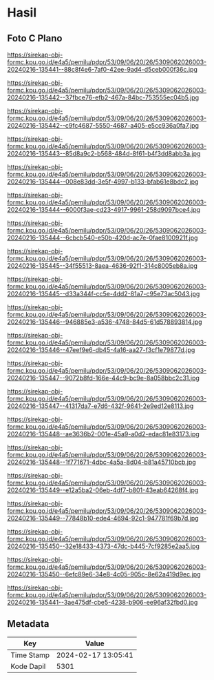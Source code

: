 # Hasil

## Foto C Plano

https://sirekap-obj-formc.kpu.go.id/e4a5/pemilu/pdpr/53/09/06/20/26/5309062026003-20240216-135441--88c8f4e6-7af0-42ee-9ad4-d5ceb000f36c.jpg

https://sirekap-obj-formc.kpu.go.id/e4a5/pemilu/pdpr/53/09/06/20/26/5309062026003-20240216-135442--37fbce76-efb2-467a-84bc-753555ec04b5.jpg

https://sirekap-obj-formc.kpu.go.id/e4a5/pemilu/pdpr/53/09/06/20/26/5309062026003-20240216-135442--c9fc4687-5550-4687-a405-e5cc936a0fa7.jpg

https://sirekap-obj-formc.kpu.go.id/e4a5/pemilu/pdpr/53/09/06/20/26/5309062026003-20240216-135443--85d8a9c2-b568-484d-8f61-b4f3dd8abb3a.jpg

https://sirekap-obj-formc.kpu.go.id/e4a5/pemilu/pdpr/53/09/06/20/26/5309062026003-20240216-135444--008e83dd-3e5f-4997-b133-bfab61e8bdc2.jpg

https://sirekap-obj-formc.kpu.go.id/e4a5/pemilu/pdpr/53/09/06/20/26/5309062026003-20240216-135444--6000f3ae-cd23-4917-9961-258d9097bce4.jpg

https://sirekap-obj-formc.kpu.go.id/e4a5/pemilu/pdpr/53/09/06/20/26/5309062026003-20240216-135444--6cbcb540-e50b-420d-ac7e-0fae8100921f.jpg

https://sirekap-obj-formc.kpu.go.id/e4a5/pemilu/pdpr/53/09/06/20/26/5309062026003-20240216-135445--34f55513-8aea-4636-92f1-314c8005eb8a.jpg

https://sirekap-obj-formc.kpu.go.id/e4a5/pemilu/pdpr/53/09/06/20/26/5309062026003-20240216-135445--d33a344f-cc5e-4dd2-81a7-c95e73ac5043.jpg

https://sirekap-obj-formc.kpu.go.id/e4a5/pemilu/pdpr/53/09/06/20/26/5309062026003-20240216-135446--946885e3-a536-4748-84d5-61d578893814.jpg

https://sirekap-obj-formc.kpu.go.id/e4a5/pemilu/pdpr/53/09/06/20/26/5309062026003-20240216-135446--47eef9e6-db45-4a16-aa27-f3cf1e79877d.jpg

https://sirekap-obj-formc.kpu.go.id/e4a5/pemilu/pdpr/53/09/06/20/26/5309062026003-20240216-135447--9072b8fd-166e-44c9-bc9e-8a058bbc2c31.jpg

https://sirekap-obj-formc.kpu.go.id/e4a5/pemilu/pdpr/53/09/06/20/26/5309062026003-20240216-135447--41317da7-e7d6-432f-9641-2e9ed12e8113.jpg

https://sirekap-obj-formc.kpu.go.id/e4a5/pemilu/pdpr/53/09/06/20/26/5309062026003-20240216-135448--ae3636b2-001e-45a9-a0d2-edac81e83173.jpg

https://sirekap-obj-formc.kpu.go.id/e4a5/pemilu/pdpr/53/09/06/20/26/5309062026003-20240216-135448--1f771671-4dbc-4a5a-8d04-b81a45710bcb.jpg

https://sirekap-obj-formc.kpu.go.id/e4a5/pemilu/pdpr/53/09/06/20/26/5309062026003-20240216-135449--e12a5ba2-06eb-4df7-b801-43eab64268f4.jpg

https://sirekap-obj-formc.kpu.go.id/e4a5/pemilu/pdpr/53/09/06/20/26/5309062026003-20240216-135449--77848b10-ede4-4694-92c1-947781f69b7d.jpg

https://sirekap-obj-formc.kpu.go.id/e4a5/pemilu/pdpr/53/09/06/20/26/5309062026003-20240216-135450--32e18433-4373-47dc-b445-7cf9285e2aa5.jpg

https://sirekap-obj-formc.kpu.go.id/e4a5/pemilu/pdpr/53/09/06/20/26/5309062026003-20240216-135450--6efc89e6-34e8-4c05-905c-8e62a419d9ec.jpg

https://sirekap-obj-formc.kpu.go.id/e4a5/pemilu/pdpr/53/09/06/20/26/5309062026003-20240216-135441--3ae475df-cbe5-4238-b906-ee96af32fbd0.jpg


## Metadata

| Key        | Value               |
| ---------- | ------------------- |
| Time Stamp | 2024-02-17 13:05:41 |
| Kode Dapil | 5301                |




